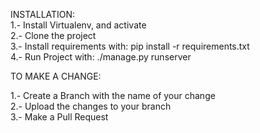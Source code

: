 
INSTALLATION: <br/>
1.- Install Virtualenv, and activate <br/>
2.- Clone the project <br/>
3.- Install requirements with: pip install -r requirements.txt <br/>
4.- Run Project with: ./manage.py runserver <br/>

TO MAKE A CHANGE:

1.- Create a Branch with the name of your change<br/>
2.- Upload the changes to your branch <br/>
3.- Make a Pull Request
